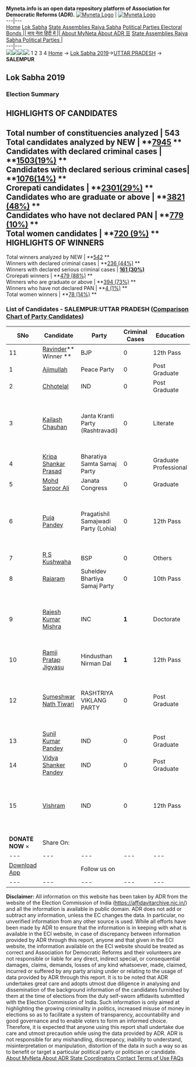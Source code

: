 **Myneta.info is an open data repository platform of Association for Democratic Reforms (ADR).**
[![Myneta Logo](https://www.myneta.info/lib/img/myneta-logo.png)](https://www.myneta.info/) | [![Myneta Logo](https://www.myneta.info/lib/img/adr-logo.png)](https://adrindia.org)  
---|---  
[Home](https://www.myneta.info/) [Lok Sabha](https://www.myneta.info/#ls "Lok Sabha") [ State Assemblies ](https://www.myneta.info/#sa "State Assemblies") [Rajya Sabha](https://www.myneta.info/#rs "Rajya Sabha") [Political Parties ](https://www.myneta.info/party "Political Parties") [ Electoral Bonds ](https://www.myneta.info/electoral_bonds "Electoral Bonds") [ || माय नेता हिंदी में || ](https://translate.google.co.in/translate?prev=hp&hl=en&js=y&u=www.myneta.info&sl=en&tl=hi&history_state0=) [ About MyNeta ](https://adrindia.org/content/about-myneta) [ About ADR ](https://adrindia.org/about-adr/who-we-are) [☰](javascript:void\(0\))
[ State Assemblies ](https://www.myneta.info/#sa "State Assemblies") [ Rajya Sabha ](https://www.myneta.info/#rs "Rajya Sabha") [ Political Parties ](https://www.myneta.info/party "Political Parties")
|   
---|---  
![](https://www.myneta.info/lib/img/banner/banner-1.png)![](https://www.myneta.info/lib/img/banner/banner-2.png)![](https://www.myneta.info/lib/img/banner/banner-3.png)![](https://www.myneta.info/lib/img/banner/banner-4.png)
1  2  3  4 
[Home](https://www.myneta.info/) → [Lok Sabha 2019](https://www.myneta.info/LokSabha2019/)→[UTTAR PRADESH](https://www.myneta.info/LokSabha2019/index.php?action=show_constituencies&state_id=57) → **SALEMPUR**
### 
## Lok Sabha 2019
###  Election Summary 
HIGHLIGHTS OF CANDIDATES  
---  
Total number of constituencies analyzed |  543   
Total candidates analyzed by NEW | **[7945](https://www.myneta.info/LokSabha2019/index.php?action=summary&subAction=candidates_analyzed&sort=candidate#summary) **  
Candidates with declared criminal cases | **[1503(19%)](https://www.myneta.info/LokSabha2019/index.php?action=summary&subAction=crime&sort=candidate#summary) **  
Candidates with declared serious criminal cases| **[1076(14%)](https://www.myneta.info/LokSabha2019/index.php?action=summary&subAction=serious_crime&sort=candidate#summary) **  
Crorepati candidates | **[2301(29%)](https://www.myneta.info/LokSabha2019/index.php?action=summary&subAction=crorepati&sort=candidate#summary) **  
Candidates who are graduate or above | **[3821 (48%)](https://www.myneta.info/LokSabha2019/index.php?action=summary&subAction=education&sort=candidate#summary) **  
Candidates who have not declared PAN | **[779 (10%)](https://www.myneta.info/LokSabha2019/index.php?action=summary&subAction=without_pan&sort=candidate#summary) **  
Total women candidates | **[720 (9%)](https://www.myneta.info/LokSabha2019/index.php?action=summary&subAction=women_candidate&sort=candidate#summary) **  
HIGHLIGHTS OF WINNERS  
---  
Total winners analyzed by NEW | **[542](https://www.myneta.info/LokSabha2019/index.php?action=summary&subAction=winner_analyzed&sort=candidate#summary) **  
Winners with declared criminal cases | **[236 (44%)](https://www.myneta.info/LokSabha2019/index.php?action=summary&subAction=winner_crime&sort=candidate#summary) **  
Winners with declared serious criminal cases | **[161 (30%)](https://www.myneta.info/LokSabha2019/index.php?action=summary&subAction=winner_serious_crime&sort=candidate#summary)**  
Crorepati winners | **[479 (88%)](https://www.myneta.info/LokSabha2019/index.php?action=summary&subAction=winner_crorepati&sort=candidate#summary) **  
Winners who are graduate or above | **[394 (73%)](https://www.myneta.info/LokSabha2019/index.php?action=summary&subAction=winner_education&sort=candidate#summary) **  
Winners who have not declared PAN | **[4 (1%)](https://www.myneta.info/LokSabha2019/index.php?action=summary&subAction=winner_without_pan&sort=candidate#summary) **  
Total women winners | **[78 (14%)](https://www.myneta.info/LokSabha2019/index.php?action=summary&subAction=winner_women&sort=candidate#summary) **  
### List of Candidates - SALEMPUR:UTTAR PRADESH ([Comparison Chart of Party Candidates](https://www.myneta.info/LokSabha2019/comparisonchart.php?constituency_id=946))
SNo | Candidate| Party| Criminal Cases| Education| Age| Total Assets| Liabilities  
---|---|---|---|---|---|---|---  
11  | [Ravinder](https://www.myneta.info/LokSabha2019/candidate.php?candidate_id=12917)** Winner ** | BJP | 0 | 12th Pass| 55 | Rs 2,70,31,724 ~ 2 Crore+ | Rs 2,49,400 ~ 2 Lacs+  
1  | [Ajimullah](https://www.myneta.info/LokSabha2019/candidate.php?candidate_id=13897) | Peace Party | 0 | Post Graduate| 64 | Rs 23,05,000 ~ 23 Lacs+ | Rs 0 ~   
2  | [Chhotelal](https://www.myneta.info/LokSabha2019/candidate.php?candidate_id=13903) | IND | 0 | Post Graduate| 55 | Rs 13,56,000 ~ 13 Lacs+ | Rs 0 ~   
3  | [Kailash Chauhan](https://www.myneta.info/LokSabha2019/candidate.php?candidate_id=13898) | Janta Kranti Party (Rashtravadi) | 0 | Literate| 50 | ![](https://myneta.info/image_v2.php?myneta_folder=LokSabha2019&candidate_id=13898&col=ta) | ![](https://myneta.info/image_v2.php?myneta_folder=LokSabha2019&candidate_id=13898&col=lia)  
4  | [Kripa Shankar Prasad](https://www.myneta.info/LokSabha2019/candidate.php?candidate_id=13899) | Bharatiya Samta Samaj Party | 0 | Graduate Professional| 39 | Rs 22,13,000 ~ 22 Lacs+ | Rs 0 ~   
5  | [Mohd Saroor Ali](https://www.myneta.info/LokSabha2019/candidate.php?candidate_id=13901) | Janata Congress | 0 | Graduate| 40 | Rs 2,01,000 ~ 2 Lacs+ | Rs 4,00,000 ~ 4 Lacs+  
6  | [Puja Pandey](https://www.myneta.info/LokSabha2019/candidate.php?candidate_id=12919) | Pragatishil Samajwadi Party (Lohia) | 0 | 12th Pass| 33 | ![](https://myneta.info/image_v2.php?myneta_folder=LokSabha2019&candidate_id=12919&col=ta) | ![](https://myneta.info/image_v2.php?myneta_folder=LokSabha2019&candidate_id=12919&col=lia)  
7  | [R S Kushwaha](https://www.myneta.info/LokSabha2019/candidate.php?candidate_id=12918) | BSP | 0 | Others| 62 | Rs 11,52,46,002 ~ 11 Crore+ | Rs 2,65,057 ~ 2 Lacs+  
8  | [Rajaram](https://www.myneta.info/LokSabha2019/candidate.php?candidate_id=13900) | Suheldev Bhartiya Samaj Party | 0 | 10th Pass| 54 | Rs 63,10,007 ~ 63 Lacs+ | Rs 0 ~   
9  | [Rajesh Kumar Mishra](https://www.myneta.info/LokSabha2019/candidate.php?candidate_id=12916) | INC | **1** | Doctorate| 61 | ![](https://myneta.info/image_v2.php?myneta_folder=LokSabha2019&candidate_id=12916&col=ta) | ![](https://myneta.info/image_v2.php?myneta_folder=LokSabha2019&candidate_id=12916&col=lia)  
10  | [Ramji Pratap Jigyasu](https://www.myneta.info/LokSabha2019/candidate.php?candidate_id=12915) | Hindusthan Nirman Dal | **1** | 12th Pass| 44 | Rs 2,29,850 ~ 2 Lacs+ | Rs 0 ~   
12  | [Sumeshwar Nath Tiwari](https://www.myneta.info/LokSabha2019/candidate.php?candidate_id=13902) | RASHTRIYA VIKLANG PARTY | 0 | Post Graduate| 40 | ![](https://myneta.info/image_v2.php?myneta_folder=LokSabha2019&candidate_id=13902&col=ta) | ![](https://myneta.info/image_v2.php?myneta_folder=LokSabha2019&candidate_id=13902&col=lia)  
13  | [Sunil Kumar Pandey](https://www.myneta.info/LokSabha2019/candidate.php?candidate_id=13906) | IND | 0 | Post Graduate| 41 | Nil | Rs 0 ~   
14  | [Vidya Shanker Pandey](https://www.myneta.info/LokSabha2019/candidate.php?candidate_id=13904) | IND | 0 | Post Graduate| 65 | Rs 5,31,17,000 ~ 5 Crore+ | Rs 0 ~   
15  | [Vishram](https://www.myneta.info/LokSabha2019/candidate.php?candidate_id=13905) | IND | 0 | 12th Pass| 40 | ![](https://myneta.info/image_v2.php?myneta_folder=LokSabha2019&candidate_id=13905&col=ta) | ![](https://myneta.info/image_v2.php?myneta_folder=LokSabha2019&candidate_id=13905&col=lia)  
|  **DONATE NOW** × |  Share On:  | [](https://api.whatsapp.com/send?text=https%3A%2F%2Fmyneta.info%2Fpunjab2022%2Findex.php%3Faction%3Dshow_constituencies%26state_id%3D19) | [](https://www.facebook.com/sharer/sharer.php?u=https%3A%2F%2Fmyneta.info%2Fpunjab2022%2Findex.php%3Faction%3Dshow_constituencies%26state_id%3D19) | [](https://twitter.com/share?url=https%3A%2F%2Fmyneta.info%2Fpunjab2022%2Findex.php%3Faction%3Dshow_constituencies%26state_id%3D19)  
---|---|---|---|---  
| [ Download App ](https://play.google.com/store/apps/details?id=com.webrosoft.myneta1&pcampaignid=pcampaignidMKT-Other-global-all-co-prtnr-py-PartBadge-Mar2515-1) | [](https://play.google.com/store/apps/details?id=com.webrosoft.myneta1&pcampaignid=pcampaignidMKT-Other-global-all-co-prtnr-py-PartBadge-Mar2515-1) |  Follow us on  | [](https://www.facebook.com/adrindia.org/) | [](https://twitter.com/adrspeaks) | [](https://groups.google.com/g/national-election-watch?hl=en&pli=1) | [](https://www.instagram.com/adrspeaks/) | [](https://www.youtube.com/user/adrspeaks) | [](https://sharechat.com/profile/adrspeaks)  
---|---|---|---|---|---|---|---|---  
**Disclaimer:** All information on this website has been taken by ADR from the website of the Election Commission of India (https://affidavitarchive.nic.in/) and all the information is available in public domain. ADR does not add or subtract any information, unless the EC changes the data. In particular, no unverified information from any other source is used. While all efforts have been made by ADR to ensure that the information is in keeping with what is available in the ECI website, in case of discrepancy between information provided by ADR through this report, anyone and that given in the ECI website, the information available on the ECI website should be treated as correct and Association for Democratic Reforms and their volunteers are not responsible or liable for any direct, indirect special, or consequential damages, claims, demands, losses of any kind whatsoever, made, claimed, incurred or suffered by any party arising under or relating to the usage of data provided by ADR through this report. It is to be noted that ADR undertakes great care and adopts utmost due diligence in analysing and dissemination of the background information of the candidates furnished by them at the time of elections from the duly self-sworn affidavits submitted with the Election Commission of India. Such information is only aimed at highlighting the growing criminality in politics, increased misuse of money in elections so as to facilitate a system of transparency, accountability and good governance and to enable voters to form an informed choice. Therefore, it is expected that anyone using this report shall undertake due care and utmost precaution while using the data provided by ADR. ADR is not responsible for any mishandling, discrepancy, inability to understand, misinterpretation or manipulation, distortion of the data in such a way so as to benefit or target a particular political party or politician or candidate. 
[ About MyNeta ](https://adrindia.org/content/about-myneta) [ About ADR ](https://adrindia.org/about-adr/who-we-are) [ State Coordinators ](https://adrindia.org/about-adr/state-coordinators) [ Contact ](https://adrindia.org/contact-us) [ Terms of Use ](https://adrindia.org/content/adr-terms-use) [ FAQs ](https://adrindia.org/content/faqs)
